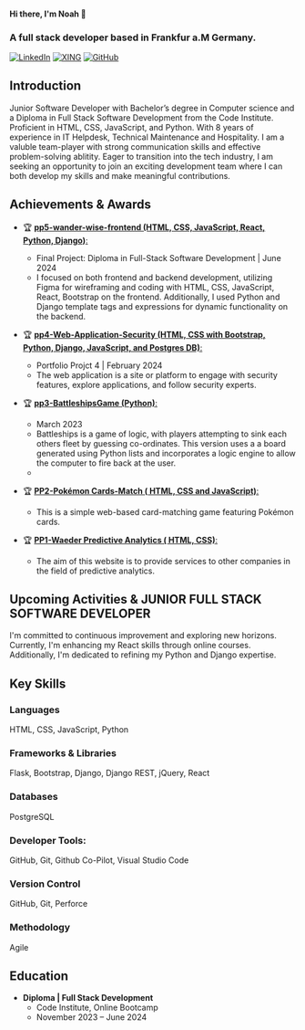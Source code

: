 #### Hi there, I'm Noah 👋 

### A full stack developer based in Frankfur a.M Germany.

[![LinkedIn](https://img.shields.io/badge/-LINKEDIN-%230077B5?style=for-the-badge&logo=linkedin&logoColor=white)](https://www.linkedin.com/in/noah-al-samawi-058583197)
[![XING](https://img.shields.io/badge/-XING-%23232323?style=for-the-badge&logo=xing&logoColor=white)](https://www.xing.com/profile/Noah_AlSamawi/web_profiles)
[![GitHub](https://img.shields.io/badge/-GITHUB-%23F05F1F?style=for-the-badge&logo=github&logoColor=white)](https://github.com/Noah-Samawi)


## Introduction

Junior Software Developer with Bachelor’s degree in Computer science and a Diploma in Full Stack Software Development from the Code Institute. Proficient in HTML, CSS, JavaScript, and Python. With 8 years of experience in IT Helpdesk, Technical Maintenance and Hospitality. I am a valuble team-player with strong communication skills and effective problem-solving ablitity. Eager to transition into the tech industry, I am seeking an opportunity to join an exciting development team where I can both develop my skills and make meaningful contributions.

## Achievements & Awards

- 🏆 [**pp5-wander-wise-frontend (HTML, CSS, JavaScript, React, Python, Django)**:](https://pp5-wander-wise-frontend-63919ac97d38.herokuapp.com/)
  - Final Project: Diploma in Full-Stack Software Development | June 2024
  - I focused on both frontend and backend development, utilizing Figma for wireframing and coding with HTML, CSS, JavaScript, React, Bootstrap on the frontend. Additionally, I used Python and Django template tags and expressions for dynamic functionality on the backend.

- 🏆 [**pp4-Web-Application-Security (HTML, CSS with Bootstrap, Python, Django, JavaScript, and Postgres DB)**:](https://pp4-web-application-security-aaef0fe6b0f0.herokuapp.com/)
  - Portfolio Projct 4 | February 2024
  - The web application is a site or platform to engage with security features, explore applications, and follow security experts.

- 🏆 [**pp3-BattleshipsGame (Python)**:](https://pp3-battleships-game-383fd48f9c85.herokuapp.com/)
  - March 2023
  - Battleships is a game of logic, with players attempting to sink each others fleet by guessing co-ordinates. This version uses a a board generated using Python lists and incorporates a logic engine to allow the computer to fire back at the user.
  - 
- 🏆 [**PP2-Pokémon Cards-Match ( HTML, CSS and JavaScript)**:](https://github.com/Noah-Samawi/Pokemon-Cards-Match-pp2)
  - This is a simple web-based card-matching game featuring Pokémon cards.
    
- 🏆 [**PP1-Waeder Predictive Analytics ( HTML, CSS)**:](https://github.com/Noah-Samawi/MyProject1-HTML-CSS)
  - The aim of this website is to provide services to other companies in the field of predictive analytics.

## Upcoming Activities & JUNIOR FULL STACK SOFTWARE DEVELOPER


I'm committed to continuous improvement and exploring new horizons. Currently, I'm enhancing my React skills through online courses. Additionally, I'm dedicated to refining my Python and Django expertise.

## Key Skills

### Languages
HTML, CSS, JavaScript, Python

### Frameworks & Libraries
Flask, Bootstrap, Django, Django REST, jQuery, React

### Databases
PostgreSQL

### Developer Tools:
GitHub, Git, Github Co-Pilot, Visual Studio Code

### Version Control
GitHub, Git, Perforce

### Methodology
Agile

## Education

- **Diploma | Full Stack Development**
  - Code Institute, Online Bootcamp
  - November 2023 – June 2024
    

